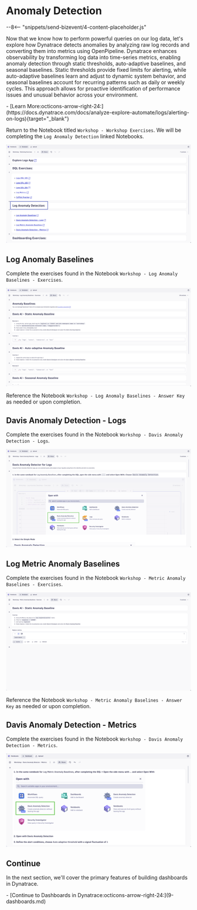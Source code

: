 # Anomaly Detection
<!--TODO: Update bizevent code snippet -->
--8<-- "snippets/send-bizevent/4-content-placeholder.js"

Now that we know how to perform powerful queries on our log data, let's explore how Dynatrace detects anomalies by analyzing raw log records and converting them into metrics using OpenPipeline. Dynatrace enhances observability by transforming log data into time-series metrics, enabling anomaly detection through static thresholds, auto-adaptive baselines, and seasonal baselines. Static thresholds provide fixed limits for alerting, while auto-adaptive baselines learn and adjust to dynamic system behavior, and seasonal baselines account for recurring patterns such as daily or weekly cycles. This approach allows for proactive identification of performance issues and unusual behavior across your environment.

<div class="grid cards" markdown>
- [Learn More:octicons-arrow-right-24:](https://docs.dynatrace.com/docs/analyze-explore-automate/logs/alerting-on-logs){target="_blank"}
</div>

Return to the Notebook titled `Workshop - Workshop Exercises`.  We will be completing the `Log Anomaly Detection` linked Notebooks.

![Workshop Exercises](./img/anomaly-detection_workshop_exercises_anomaly_detection_notebook.png)

## Log Anomaly Baselines

Complete the exercises found in the Notebook `Workshop - Log Anomaly Baselines - Exercises`.

![Log Anomaly Baselines Exercises](./img/anomaly-detection_log_anomaly_baselines_exercises.png)

Reference the Notebook `Workshop - Log Anomaly Baselines - Answer Key` as needed or upon completion.

## Davis Anomaly Detection - Logs

Complete the exercises found in the Notebook `Workshop - Davis Anomaly Detection - Logs`.

![Davis Anomaly Detection Logs](./img/anomaly-detection_davis_anomaly_detector_logs_exercises.png)

## Log Metric Anomaly Baselines

Complete the exercises found in the Notebook `Workshop - Metric Anomaly Baselines - Exercises`.

![Metric Anomaly Baselines Exercises](./img/anomaly-detection_metric_anomaly_baselines_exercises.png)

Reference the Notebook `Workshop - Metric Anomaly Baselines - Answer Key` as needed or upon completion.

## Davis Anomaly Detection - Metrics

Complete the exercises found in the Notebook `Workshop - Davis Anomaly Detection - Metrics`.

![Davis Anomaly Detection Metrics](./img/anomaly-detection_davis_anomaly_detector_metrics_exercises.png)

## Continue

In the next section, we'll cover the primary features of building dashboards in Dynatrace.

<div class="grid cards" markdown>
- [Continue to Dashboards in Dynatrace:octicons-arrow-right-24:](9-dashboards.md)
</div>